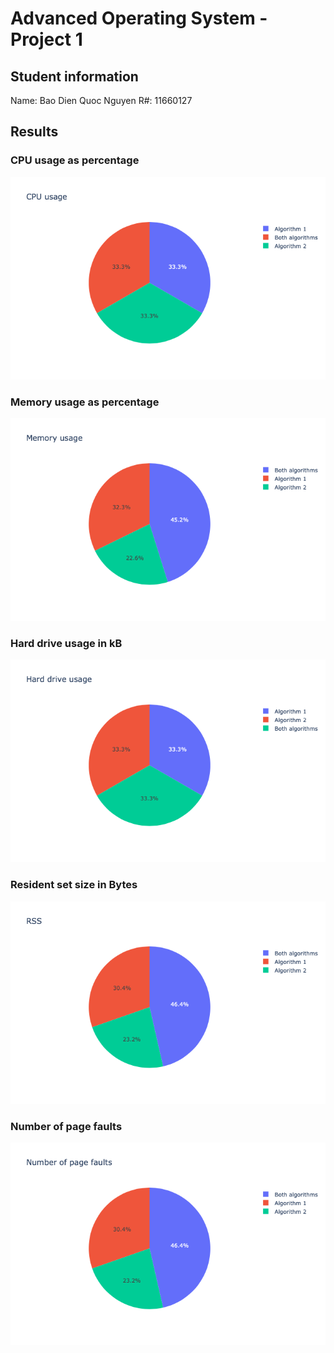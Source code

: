 # Advanced Operating System - Project 1

## Student information
Name: Bao Dien Quoc Nguyen
R#: 11660127

## Results
### CPU usage as percentage
![CPU](CPU_usage.png)

### Memory usage as percentage
![Memory](Memory_usage.png)

### Hard drive usage in kB
![Hard drive](Hard_drive_usage.png)

### Resident set size in Bytes
![RSS](RSS.png)

### Number of page faults
![page faults](Page_faults.png)
